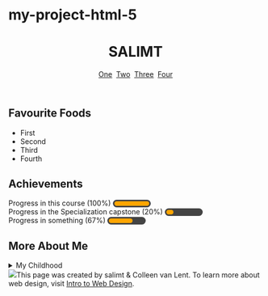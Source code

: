 # my-project-html-5
<!DOCTYPE html>
<html lang="en">
<head>
  <meta charset="utf-8">
  <title>Introduction to HTML5</title>
  <meta name="description" content="Introduction to HTML5">
  <meta name="author" content="salimt">
  <style>
	progress { width: 15%; padding: 3px; border: 0 none; background: #444; border-radius: 14px; }
	progress::-moz-progress-bar { border-radius: 12px; background: orange; }
	/* webkit */
	@media screen and (-webkit-min-device-pixel-ratio:0) { progress { height: 15px; } }
	progress::-webkit-progress-bar { background: transparent; }  
	progress::-webkit-progress-value { border-radius: 12px; background: orange; } 
  </style>
</head>

<body>
	<header>
		<h1>SALIMT</h1>
		<nav>
			<a href="https://www.google.com">One</a>&nbsp;
			<a href="https://www.google.com">Two</a>&nbsp;
			<a href="https://www.google.com">Three</a>&nbsp;
			<a href="https://www.google.com">Four</a>
		</nav>
	</header>
	<section id="favFoods">
		<h2>Favourite Foods</h2>
		<ul>
			<li>First</li>
			<li>Second</li>
			<li>Third</li>
			<li>Fourth</li>
		</ul>
	</section>
	<section id="achievements">
		<h2>Achievements</h2>
		<label>Progress in this course (100%) </label>
		<progress value="100" max="100"> 100% </progress><br>
		<label>Progress in the Specialization capstone (20%) </label>
		<progress value="20" max="100"> 20% </progress><br>
		<label>Progress in something (67%) </label>
		<progress value="67" max="100"> 100% </progress><br>
	</section>
	<section id="about">
		<h2>More About Me</h2>
		<details>
			<summary>My Childhood</summary>
		  	<p>Project done for University of Michigan's HTML5 course.</p>
		</details>
	</section>
	<footer>
		<img src="http://www.intro-webdesign.com/images/newlogo.png"></img>This page was created by salimt &amp; Colleen van Lent. To learn more about web design, visit <a href="https://www.intro-webdesign.com">Intro to Web Design</a>.
	</footer>
</body>
</html>
